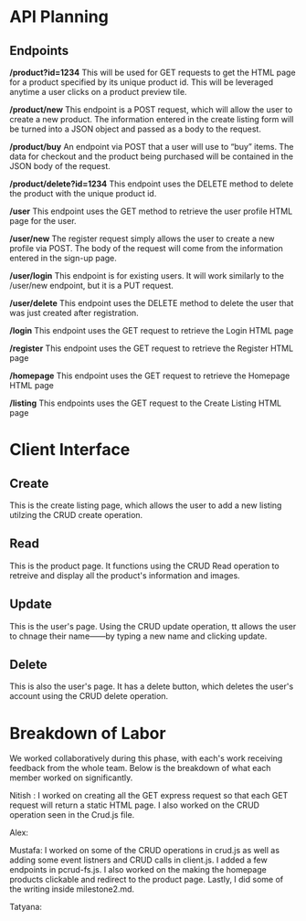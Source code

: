 # API Planning

## Endpoints

<strong>/product?id=1234</strong>
This will be used for GET requests to get the HTML page for a product specified by its unique product id. This will be leveraged anytime a user clicks on a product preview tile.

<strong>/product/new</strong>
This endpoint is a POST request, which will allow the user to create a new product. The information entered in the create listing form will be turned into a JSON object and passed as a body to the request.

<strong>/product/buy</strong>
An endpoint via POST that a user will use to “buy” items. The data for checkout and the product being purchased will be contained in the JSON body of the request.

<strong>/product/delete?id=1234</strong>
This endpoint uses the DELETE method to delete the product with the unique product id.

<strong>/user</strong>
This endpoint uses the GET method to retrieve the user profile HTML page for the user.

<strong>/user/new</strong>
The register request simply allows the user to create a new profile via POST. The body of the request will come from the information entered in the sign-up page.

<strong>/user/login</strong>
This endpoint is for existing users. It will work similarly to the /user/new endpoint, but it is a PUT request.

<strong>/user/delete</strong>
This endpoint uses the DELETE method to delete the user that was just created after registration.

<strong>/login</strong>
This endpoint uses the GET request to retrieve the Login HTML page

<strong>/register</strong>
This endpoint uses the GET request to retrieve the Register HTML page

<strong>/homepage</strong>
This endpoint uses the GET request to retrieve the Homepage HTML page

<strong>/listing</strong>
This endpoints uses the GET request to the Create Listing HTML page

# Client Interface

## Create

This is the create listing page, which  allows the user to add a new listing utilzing the CRUD create operation.

## Read

This is the product page. It functions using the CRUD Read operation to retreive and display all the product's information and images.

## Update

This is the user's page. Using the CRUD update operation, tt allows the user to chnage their name——by typing a new name and clicking update.

## Delete

This is also the user's page. It has a delete button, which deletes the user's account using the CRUD delete operation.


# Breakdown of Labor    
We worked collaboratively during this phase, with each's work receiving feedback from the whole team. Below is the breakdown of what each member worked on significantly.

Nitish : I worked on creating all the GET express request so that each GET request will return a static HTML page. I also worked on the CRUD operation seen in the Crud.js file.

Alex:

Mustafa: I worked on some of the CRUD operations in crud.js as well as adding some event listners and CRUD calls in client.js. I added a few endpoints in pcrud-fs.js. I also worked on the making the homepage products clickable and redirect to the product page. Lastly, I did some of the writing inside milestone2.md.

Tatyana:
